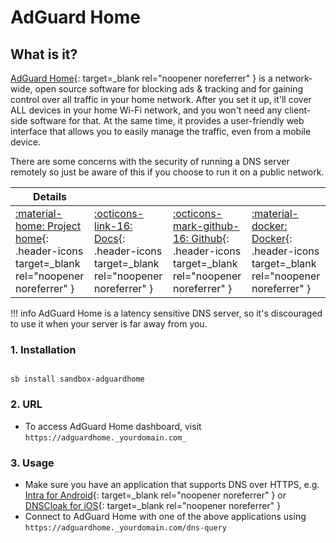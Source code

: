 # AdGuard Home

## What is it?

[AdGuard Home](https://hub.docker.com/r/adguard/adguardhome){: target=_blank rel="noopener noreferrer" } is a network-wide, open source software for blocking ads & tracking and for gaining control over all traffic in your home network. After you set it up, it'll cover ALL devices in your home Wi-Fi network, and you won't need any client-side software for that. At the same time, it provides a user-friendly web interface that allows you to easily manage the traffic, even from a mobile device.

There are some concerns with the security of running a DNS server remotely so just be aware of this if you choose to run it on a public network.

| Details     |             |             |             |
|-------------|-------------|-------------|-------------|
| [:material-home: Project home](https://adguard.com/en/adguard-home/overview.html){: .header-icons target=_blank rel="noopener noreferrer" } | [:octicons-link-16: Docs](https://kb.adguard.com/en/home/overview){: .header-icons target=_blank rel="noopener noreferrer" } | [:octicons-mark-github-16: Github](https://github.com/AdguardTeam/AdGuardHome){: .header-icons target=_blank rel="noopener noreferrer" } | [:material-docker: Docker](https://hub.docker.com/r/adguard/adguardhome){: .header-icons target=_blank rel="noopener noreferrer" }|

!!! info
    AdGuard Home is a latency sensitive DNS server, so it's discouraged to use it when your server is far away from you.

### 1. Installation

``` shell

sb install sandbox-adguardhome

```

### 2. URL

- To access AdGuard Home dashboard, visit `https://adguardhome._yourdomain.com_`

### 3. Usage

- Make sure you have an application that supports DNS over HTTPS, e.g. [Intra for Android](https://play.google.com/store/apps/details?id=app.intra){: target=_blank rel="noopener noreferrer" } or [DNSCloak for iOS](https://apps.apple.com/us/app/dnscloak-secure-dns-client/id1452162351){: target=_blank rel="noopener noreferrer" }
- Connect to AdGuard Home with one of the above applications using `https://adguardhome._yourdomain.com/dns-query`
